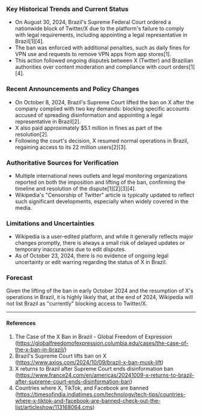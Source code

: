 ### Key Historical Trends and Current Status

- On August 30, 2024, Brazil's Supreme Federal Court ordered a nationwide block of Twitter/X due to the platform's failure to comply with legal requirements, including appointing a legal representative in Brazil[1][4].
- The ban was enforced with additional penalties, such as daily fines for VPN use and requests to remove VPN apps from app stores[1].
- This action followed ongoing disputes between X (Twitter) and Brazilian authorities over content moderation and compliance with court orders[1][4].

### Recent Announcements and Policy Changes

- On October 8, 2024, Brazil's Supreme Court lifted the ban on X after the company complied with two key demands: blocking specific accounts accused of spreading disinformation and appointing a legal representative in Brazil[2].
- X also paid approximately $5.1 million in fines as part of the resolution[2].
- Following the court's decision, X resumed normal operations in Brazil, regaining access to its 22 million users[2][3].

### Authoritative Sources for Verification

- Multiple international news outlets and legal monitoring organizations reported on both the imposition and lifting of the ban, confirming the timeline and resolution of the dispute[1][2][3][4].
- Wikipedia's "Censorship of Twitter" article is typically updated to reflect such significant developments, especially when widely covered in the media.

### Limitations and Uncertainties

- Wikipedia is a user-edited platform, and while it generally reflects major changes promptly, there is always a small risk of delayed updates or temporary inaccuracies due to edit disputes.
- As of October 23, 2024, there is no evidence of ongoing legal uncertainty or edit warring regarding the status of X in Brazil.

### Forecast

Given the lifting of the ban in early October 2024 and the resumption of X's operations in Brazil, it is highly likely that, at the end of 2024, Wikipedia will not list Brazil as "currently" blocking access to Twitter/X.

---

#### References

1. The Case of the X Ban in Brazil - Global Freedom of Expression (https://globalfreedomofexpression.columbia.edu/cases/the-case-of-the-x-ban-in-brazil/)
2. Brazil's Supreme Court lifts ban on X (https://www.axios.com/2024/10/09/brazil-x-ban-musk-lift)
3. X returns to Brazil after Supreme Court ends disinformation ban (https://www.france24.com/en/americas/20241009-x-returns-to-brazil-after-supreme-court-ends-disinformation-ban)
4. Countries where X, TikTok, and Facebook are banned (https://timesofindia.indiatimes.com/technology/tech-tips/countries-where-x-tiktok-and-facebook-are-banned-check-out-the-list/articleshow/113168064.cms)